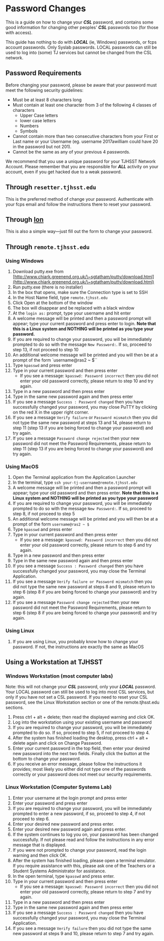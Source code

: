 # Password Changes

This is a guide on how to change your _**CSL**_ password, and contains some good information for changing other peoples' _**CSL**_ passwords too (for those with access).

This guide has nothing to do with _**LOCAL**_ (ie, Windows) passwords, or fcps account passwords. Only Syslab passwords. LOCAL passwords can still be used to log into (some) TJ services but cannot be changed from the CSL network.

## Password Requirements

Before changing your password, please be aware that your password must meet the following security guidelines:

* Must be at least 8 characters long
* Must contain at least one character from 3 of the following 4 classes of characters
  * Upper Case letters
  * lower case letters
  * Numbers
  * Symbols
* Cannot contain more than two consecutive characters from your First or Last name or your Username (eg. username 2017awilliam could have 20 in the password but not 201).
* Cannot be the same as any of your previous 4 passwords.

We recommend that you use a unique password for your TJHSST Network Account. Please remember that you are responsible for _**ALL**_ activity on your account, even if you get hacked due to a weak password.

## Through `resetter.tjhsst.edu`

This is the preferred method of change your password. Authenticate with your fcps email and follow the instructions there to reset your password.

## Through [Ion](https://ion.tjhsst.edu/reset\_password)

This is also a simple way—just fill out the form to change your password.

## Through `remote.tjhsst.edu`

### Using Windows

1. Download putty.exe from [http://www.chiark.greenend.org.uk/\~sgtatham/putty/download.html](http://www.chiark.greenend.org.uk/\~sgtatham/putty/download.html)
2. Run putty.exe (there is no installer)
3. In the box that opens, make sure the Connection type is set to SSH
4. In the Host Name field, type `remote.tjhsst.edu`
5. Click Open at the bottom of the window
6. The box will disappear and be replaced with a black window
7. At the `login as:` prompt, type your username and hit enter
8. A welcome message will be printed and then a password prompt will appear; type your current password and press enter to login. **Note that this is a Linux system and NOTHING will be printed as you type your password.**
9. If you are required to change your password, you will be immediately prompted to do so with the message `New Password:`. If so, proceed to step 13, if not proceed to step 10
10. An additional welcome message will be printed and you will then be at a prompt of the form \`username@ras2 \~ $\`\`
11. Type `kpasswd` and press enter
12. Type in your current password and then press enter
    * If you see a message: `kpasswd: Password incorrect` then you did not enter your old password correctly, please return to step 10 and try again.
13. Type in a new password and then press enter
14. Type in the same new password again and then press enter
15. If you see a message `Success : Password changed` then you have successfully changed your password, you may close PuTTY by clicking on the red X in the upper right corner.
16. If you see a message `Verify failure` or `Password mismatch` then you did not type the same new password at steps 13 and 14, please return to step 11 (step 13 if you are being forced to change your password) and try again.
17. If you see a message `Password change rejected` then your new password did not meet the Password Requirements, please return to step 11 (step 13 if you are being forced to change your password) and try again.

### Using MacOS

1. Open the Terminal application from the Application Launcher
2. In the terminal, type `ssh your-tj-username@remote.tjhsst.edu`
3. A welcome message will be printed and then a password prompt will appear; type your old password and then press enter. **Note that this is a Linux system and NOTHING will be printed as you type your password**
4. If you are required to change your password, you will be immediately prompted to do so with the message `New Password:`. If so, proceed to step 8, if not proceed to step 5
5. An additional welcome message will be printed and you will then be at a prompt of the form `username@ras2 ~ $`
6. Type `kpasswd` and press enter
7. Type in your current password and then press enter
   * If you see a message: `kpasswd: Password incorrect` then you did not enter your old password correctly, please return to step 6 and try again.
8. Type in a new password and then press enter
9. Type in the same new password again and then press enter
10. If you see a message `Success : Password changed` then you have successfully changed your password, you may close the Terminal Application.
11. If you see a message `Verify failure or Password mismatch` then you did not type the same new password at steps 8 and 9, please return to step 6 (step 8 if you are being forced to change your password) and try again.
12. If you see a message `Password change rejected` then your new password did not meet the Password Requirements, please return to step 6 (step 8 if you are being forced to change your password) and try again.

### Using Linux

1. If you are using Linux, you probably know how to change your password. If not, the instructions are exactly the same as MacOS

## Using a Workstation at TJHSST

### Windows Workstation (most computer labs)

Note: this will not change your _**CSL**_ password, only your _**LOCAL**_ password. Your LOCAL password can still be used to log into most CSL services, but only if you have not set a CSL password. If you need to reset your CSL password, see the Linux Workstation section or one of the remote.tjhsst.edu sections.

1. Press ctrl + alt + delete; then read the displayed warning and click OK.
2. Log into the workstation using your existing username and password
3. If you are required to change your password, you will be immediately prompted to do so. If so, proceed to step 5, if not proceed to step 4.
4. After the system has finished loading the desktop, press ctrl + alt + delete again and click on Change Password.
5. Enter your current password in the top field, then enter your desired new password into the next two fields. Finally click the button at the bottom to change your password.
6. If you receive an error message, please follow the instructions it provides; most likely you either did not type one of the passwords correctly or your password does not meet our security requirements.

### Linux Workstation (Computer Systems Lab)

1. Enter your username at the login prompt and press enter
2. Enter your password and press enter
3. If you are required to change your password, you will be immediately prompted to enter a new password, if so, proceed to step 4, if not proceed to step 6.
4. Enter your desired new password and press enter.
5. Enter your desired new password again and press enter.
6. If the system continues to log you on, your password has been changed successfully. If not please read and follow the instructions in any error message that is displayed.
7. If you were not prompted to change your password, read the login warning and then click OK.
8. After the system has finished loading, please open a terminal emulator. If you require assistance with this, please ask one of the Teachers or a Student Systems Administrator for assistance.
9. In the open terminal, type `kpasswd` and press enter.
10. Type in your current password and then press enter
    * If you see a message: `kpasswd: Password incorrect` then you did not enter your old password correctly, please return to step 7 and try again.
11. Type in a new password and then press enter
12. Type in the same new password again and then press enter
13. If you see a message `Success : Password changed` then you have successfully changed your password, you may close the Terminal Application.
14. If you see a message `Verify failure` then you did not type the same new password at steps 9 and 10, please return to step 7 and try again.
